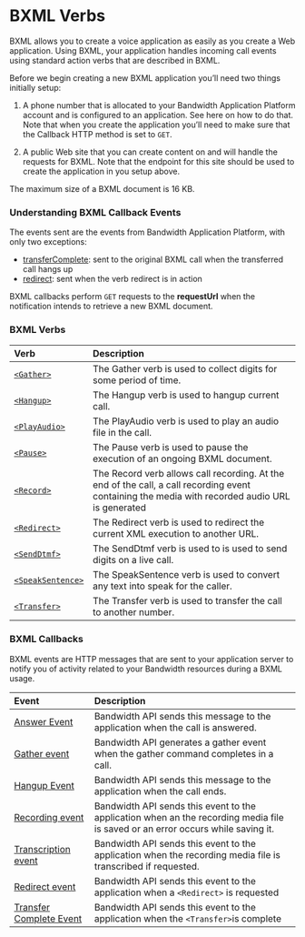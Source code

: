 # BXML Verbs

BXML allows you to create a voice application as easily as you create a Web application. Using BXML, your application handles incoming call events using standard action verbs that are described in BXML.

Before we begin creating a new BXML application you’ll need two things initially setup:

1. A phone number that is allocated to your Bandwidth Application Platform account and is configured to an application. See here on how to do that. Note that when you create the application you’ll need to make sure that the Callback HTTP method  is set to `GET`.

2. A public Web site that you can create content on and will handle the requests for BXML. Note that the endpoint for this site should be used to create the application in you setup above.

The maximum size of a BXML document is 16 KB.

###  Understanding BXML Callback Events
The events sent are the events from Bandwidth Application Platform, with only two exceptions:

* [transferComplete](callBacks/transfer.md): sent to the original BXML call when the transferred call hangs up
* [redirect](callBacks/redirect.md): sent when the verb redirect is in action

BXML callbacks perform `GET` requests to the **requestUrl** when the notification intends to retrieve a new BXML document.

### BXML Verbs

| Verb                                        | Description                                                                                                                                                                         |
|:--------------------------------------------|:------------------------------------------------------------------------------------------------------------------------------------------------------------------------------------|
| [`<Gather>`](verbs/gather.md)               | The Gather verb is used to collect digits for some period of time.                                                                                                                  |
| [`<Hangup>`](verbs/hangup.md)               | The Hangup verb is used to hangup current call.                                                                                                                                     |
| [`<PlayAudio>`](verbs/playAudio.md)         | The PlayAudio verb is used to play an audio file in the call.                                                                                                                       |
| [`<Pause>`](verbs/pause.md)                 | The Pause verb is used to pause the execution of an ongoing BXML document.                                                                                                          |
| [`<Record>`](verbs/record.md)               | The Record verb allows call recording. At the end of the call, a call recording event containing the media with recorded audio URL is generated                                     |
| [`<Redirect>`](verbs/redirect.md)           | The Redirect verb is used to redirect the current XML execution to another URL.                                                                                                     |
| [`<SendDtmf>`](verbs/sendDtmf.md)           | The SendDtmf verb is used to is used to send digits on a live call.                                                                                                                 |
| [`<SpeakSentence>`](verbs/speakSentence.md) | The SpeakSentence verb is used to convert any text into speak for the caller.                                                                                                       |
| [`<Transfer>`](verbs/transfer.md)           | The Transfer verb is used to transfer the call to another number.                                                                                                                   |

### BXML Callbacks

BXML events are HTTP messages that are sent to your application server to notify you of activity related to your Bandwidth resources during a BXML usage.

| Event                                             | Description                                                                                                                     |
|:--------------------------------------------------|:--------------------------------------------------------------------------------------------------------------------------------|
| [Answer Event](callBacks/answer.md)               | Bandwidth API sends this message to the application when the call is answered.                                                  |
| [Gather event](callBacks/gather.md)               | Bandwidth API generates a gather event when the gather command completes in a call.                                             |
| [Hangup Event](callBacks/hangup.md)               | Bandwidth API sends this message to the application when the call ends.                                                         |
| [Recording event](callBacks/recording.md)         | Bandwidth API sends this event to the application when an the recording media file is saved or an error occurs while saving it. |
| [Transcription event](callBacks/transcription.md) | Bandwidth API sends this event to the application when the recording media file is transcribed if requested.                    |
| [Redirect event](callBacks/redirect.md)           | Bandwidth API sends this event to the application when a `<Redirect>` is requested                                              |
| [Transfer Complete Event](callBacks/transfer.md)  | Bandwidth API sends this event to the application when the `<Transfer>`is complete                                              |

